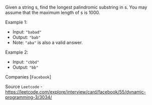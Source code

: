 Given a string s, find the longest palindromic substring in s. You may assume that the maximum length of s is 1000.

Example 1:

- Input: `"babad"`
- Output: `"bab"`
- Note: `"aba"` is also a valid answer.

Example 2:
- Input: `"cbbd"`
- Output: `"bb"`

Companies [`Facebook`]

Source `Leetcode` - https://leetcode.com/explore/interview/card/facebook/55/dynamic-programming-3/3034/